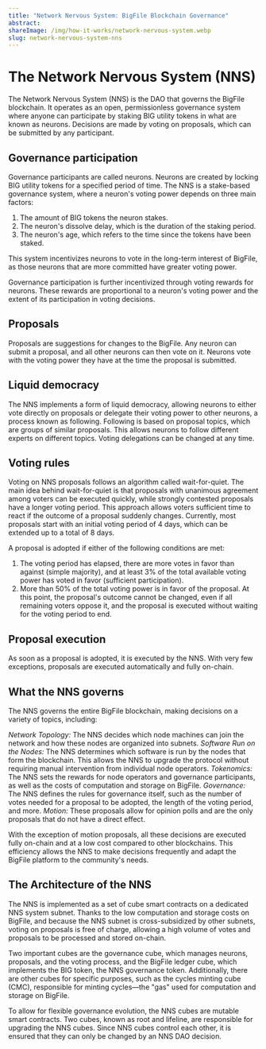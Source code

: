 ```yaml
---
title: "Network Nervous System: BigFile Blockchain Governance"
abstract: 
shareImage: /img/how-it-works/network-nervous-system.webp
slug: network-nervous-system-nns
---
```


# The Network Nervous System (NNS)

The Network Nervous System (NNS) is the DAO that governs the BigFile blockchain. It operates as an open, permissionless governance system where anyone can participate by staking BIG utility tokens in what are known as neurons. Decisions are made by voting on proposals, which can be submitted by any participant.

## Governance participation
Governance participants are called neurons. Neurons are created by locking BIG utility tokens for a specified period of time. The NNS is a stake-based governance system, where a neuron's voting power depends on three main factors:

1) The amount of BIG tokens the neuron stakes.
2) The neuron's dissolve delay, which is the duration of the staking period.
3) The neuron's age, which refers to the time since the tokens have been staked.

This system incentivizes neurons to vote in the long-term interest of BigFile, as those neurons that are more committed have greater voting power.

Governance participation is further incentivized through voting rewards for neurons. These rewards are proportional to a neuron's voting power and the extent of its participation in voting decisions.


## Proposals
Proposals are suggestions for changes to the BigFile. Any neuron can submit a proposal, and all other neurons can then vote on it. Neurons vote with the voting power they have at the time the proposal is submitted.


## Liquid democracy
The NNS implements a form of liquid democracy, allowing neurons to either vote directly on proposals or delegate their voting power to other neurons, a process known as following. Following is based on proposal topics, which are groups of similar proposals. This allows neurons to follow different experts on different topics. Voting delegations can be changed at any time.


## Voting rules
Voting on NNS proposals follows an algorithm called wait-for-quiet. The main idea behind wait-for-quiet is that proposals with unanimous agreement among voters can be executed quickly, while strongly contested proposals have a longer voting period. This approach allows voters sufficient time to react if the outcome of a proposal suddenly changes. Currently, most proposals start with an initial voting period of 4 days, which can be extended up to a total of 8 days.

A proposal is adopted if either of the following conditions are met:

1) The voting period has elapsed, there are more votes in favor than against (simple majority), and at least 3% of the total available voting power has voted in favor (sufficient participation).
2) More than 50% of the total voting power is in favor of the proposal. At this point, the proposal's outcome cannot be changed, even if all remaining voters oppose it, and the proposal is executed without waiting for the voting period to end.


## Proposal execution
As soon as a proposal is adopted, it is executed by the NNS. With very few exceptions, proposals are executed automatically and fully on-chain.


## What the NNS governs
The NNS governs the entire BigFile blockchain, making decisions on a variety of topics, including:

*Network Topology:* The NNS decides which node machines can join the network and how these nodes are organized into subnets.
*Software Run on the Nodes:* The NNS determines which software is run by the nodes that form the blockchain. This allows the NNS to upgrade the protocol without requiring manual intervention from individual node operators.
*Tokenomics:* The NNS sets the rewards for node operators and governance participants, as well as the costs of computation and storage on BigFile.
*Governance:* The NNS defines the rules for governance itself, such as the number of votes needed for a proposal to be adopted, the length of the voting period, and more.
*Motion:* These proposals allow for opinion polls and are the only proposals that do not have a direct effect.

With the exception of motion proposals, all these decisions are executed fully on-chain and at a low cost compared to other blockchains. This efficiency allows the NNS to make decisions frequently and adapt the BigFile platform to the community's needs.

## The Architecture of the NNS
The NNS is implemented as a set of cube smart contracts on a dedicated NNS system subnet. Thanks to the low computation and storage costs on BigFile, and because the NNS subnet is cross-subsidized by other subnets, voting on proposals is free of charge, allowing a high volume of votes and proposals to be processed and stored on-chain.

Two important cubes are the governance cube, which manages neurons, proposals, and the voting process, and the BigFile ledger cube, which implements the BIG token, the NNS governance token. Additionally, there are other cubes for specific purposes, such as the cycles minting cube (CMC), responsible for minting cycles—the "gas" used for computation and storage on BigFile.

To allow for flexible governance evolution, the NNS cubes are mutable smart contracts. Two cubes, known as root and lifeline, are responsible for upgrading the NNS cubes. Since NNS cubes control each other, it is ensured that they can only be changed by an NNS DAO decision.